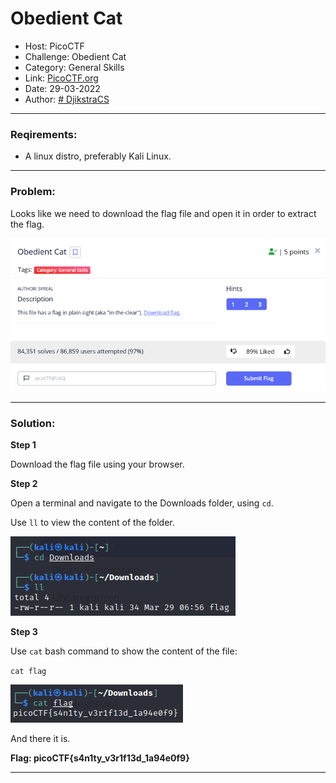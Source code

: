 # **Obedient Cat**
* Host: PicoCTF 
* Challenge:  Obedient Cat
* Category: General Skills
* Link: [PicoCTF.org](https://picoctf.org/)
* Date: 29-03-2022
* Author: [# DjikstraCS](https://github.com/DjikstraCS)

---

### **Reqirements:**
* A linux distro, preferably Kali Linux.

---

### **Problem:**
Looks like we need to download the flag file and open it in order to extract the flag.

![](./attachments/Pasted%20image%2020220329124831.png)


---

### **Solution:**

**Step 1**

Download the flag file using your browser.

**Step 2**

Open a terminal and navigate to the Downloads folder, using `cd`.

Use `ll` to view the content of the folder.

![](./attachments/Pasted%20image%2020220329130407.png)

**Step 3**

Use `cat` bash command to show the content of the file:

`cat flag`

![](./attachments/Pasted%20image%2020220329130444.png)

And there it is.

**Flag: picoCTF{s4n1ty_v3r1f13d_1a94e0f9}**


---
